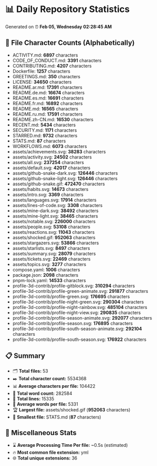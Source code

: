 # 📊 Daily Repository Statistics
Generated on ⏰ **Feb 05, Wednesday 02:28:45 AM**

## 📂 File Character Counts (Alphabetically)
- ACTIVITY.md: **6897** characters
- CODE_OF_CONDUCT.md: **3391** characters
- CONTRIBUTING.md: **4207** characters
- Dockerfile: **1257** characters
- GREETINGS.md: **350** characters
- LICENSE: **34650** characters
- README.ar.md: **17391** characters
- README.de.md: **16674** characters
- README.es.md: **16691** characters
- README.fr.md: **16892** characters
- README.md: **16565** characters
- README.ru.md: **17591** characters
- README.zh-CN.md: **16530** characters
- RECENT.md: **5434** characters
- SECURITY.md: **1171** characters
- STARRED.md: **9732** characters
- STATS.md: **87** characters
- WORKFLOWS.md: **6073** characters
- assets/achievements.svg: **38283** characters
- assets/activity.svg: **24502** characters
- assets/all.svg: **237254** characters
- assets/default.svg: **42017** characters
- assets/github-snake-dark.svg: **126446** characters
- assets/github-snake-light.svg: **126446** characters
- assets/github-snake.gif: **472470** characters
- assets/habits.svg: **14673** characters
- assets/intro.svg: **3369** characters
- assets/languages.svg: **17914** characters
- assets/lines-of-code.svg: **3308** characters
- assets/mine-dark.svg: **38492** characters
- assets/mine-light.svg: **38465** characters
- assets/notable.svg: **226000** characters
- assets/people.svg: **53108** characters
- assets/reactions.svg: **11043** characters
- assets/shocked.gif: **952063** characters
- assets/stargazers.svg: **53866** characters
- assets/starlists.svg: **8497** characters
- assets/summary.svg: **28079** characters
- assets/tickets.svg: **22469** characters
- assets/topics.svg: **3277** characters
- compose.yaml: **1006** characters
- package.json: **2098** characters
- pnpm-lock.yaml: **14533** characters
- profile-3d-contrib/profile-gitblock.svg: **310294** characters
- profile-3d-contrib/profile-green-animate.svg: **291877** characters
- profile-3d-contrib/profile-green.svg: **176695** characters
- profile-3d-contrib/profile-night-green.svg: **290304** characters
- profile-3d-contrib/profile-night-rainbow.svg: **485104** characters
- profile-3d-contrib/profile-night-view.svg: **290835** characters
- profile-3d-contrib/profile-season-animate.svg: **292077** characters
- profile-3d-contrib/profile-season.svg: **176895** characters
- profile-3d-contrib/profile-south-season-animate.svg: **292104** characters
- profile-3d-contrib/profile-south-season.svg: **176922** characters

## 📋 Summary
- 🗂️ **Total files:** 53
- ✒️ **Total character count:** 5534368
- 📊 **Average characters per file:** 104422
- 📝 **Total word count:** 282584
- 🧾 **Total lines:** 15335
- 📐 **Average words per file:** 5331
- 🏆 **Largest file:** assets/shocked.gif (**952063** characters)
- 🥉 **Smallest file:** STATS.md (**87** characters)

## 🌟 Miscellaneous Stats
- ⌛ **Average Processing Time Per file:** ~0.5s (estimated)
- 🔥 **Most common file extension:** yml
- 🌐 **Total unique extensions:** 36
